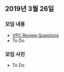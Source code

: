 ## 2019년 3월 26일

### 모임 내용
- [VPC Review Questions](../attachments/VPC_Review_Questions.docx)
- To Do

### 모임 사진
- To Do